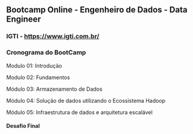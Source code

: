 ## Bootcamp Online - Engenheiro de Dados - Data Engineer
### IGTI - https://www.igti.com.br/

### Cronograma do BootCamp

Modulo 01: Introdução

Modulo 02: Fundamentos

Módulo 03: Armazenamento de Dados

Módulo 04: Solução de dados utilizando o Ecossistema Hadoop

Módulo 05: Infraestrutura de dados e arquitetura escalável

#### Desafio Final
